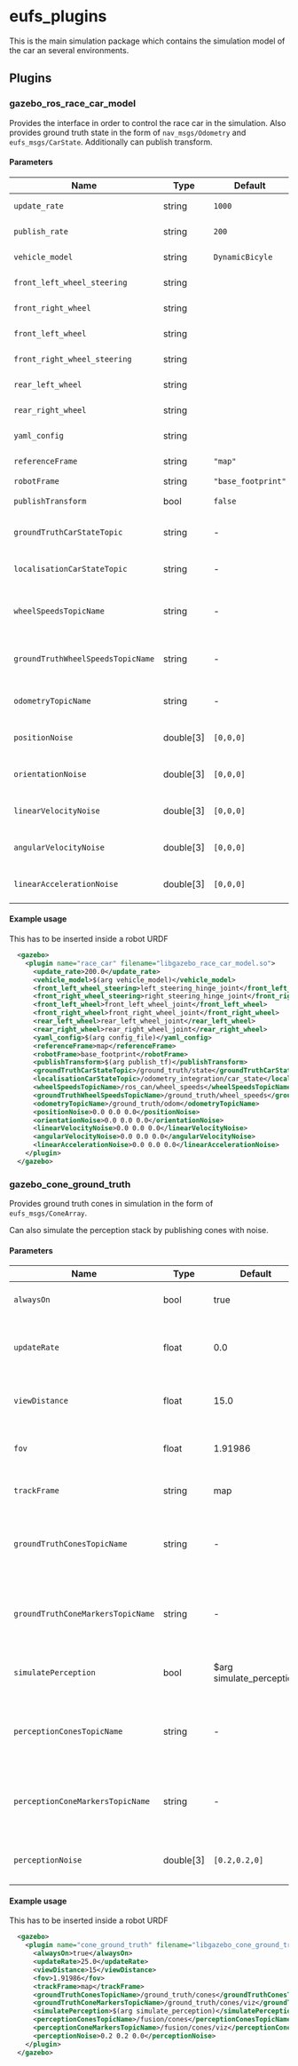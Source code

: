
# eufs_plugins

This is the main simulation package which contains the simulation model of the car an several environments.

## Plugins

### gazebo_ros_race_car_model

Provides the interface in order to control the race car in the simulation.
Also provides ground truth state in the form of `nav_msgs/Odometry` and  
`eufs_msgs/CarState`. Additionally can publish transform.

#### Parameters

| Name | Type | Default | Purpose |
| ----- | ---- |  ------ | ------- |
| `update_rate`                | string    | `1000`             | The update rate of the vehicle model. |
| `publish_rate`               | string    | `200`              | The rate to publish messages of the vehicle model. |
| `vehicle_model`              | string    | `DynamicBicyle`    | The vehicle model class to use for the race car. |
| `front_left_wheel_steering`  | string    |                    | Required parameter. The name of the front left  steering wheel joint. |
| `front_right_wheel`          | string    |                    | Required parameter. The name of the front right steering wheel joint. |
| `front_left_wheel`           | string    |                    | Required parameter. The name of the front left  wheel joint. |
| `front_right_wheel_steering` | string    |                    | Required parameter. The name of the front right wheel joint. |
| `rear_left_wheel`            | string    |                    | Required parameter. The name of the rear  left  wheel joint. |
| `rear_right_wheel`           | string    |                    | Required parameter. The name of the rear  right wheel joint. |
| `yaml_config`                | string    |                    | Required parameter. The path to the config file describing the car. |
| `referenceFrame`             | string    | `"map"`            | The tf frame in which to publish data. |
| `robotFrame`                 | string    | `"base_footprint"` | The tf frame of the robot. |
| `publishTransform`           | bool      | `false`            | Whether or not the tf of the car should be published |
| `groundTruthCarStateTopic`   | string    | -                  | Required parameter. The topic in which to publish the ground truth eufs_msgs/CarState message. |
| `localisationCarStateTopic`  | string    | -                  | Required parameter. The topic in which to publish the eufs_msgs/CarState message. |
| `wheelSpeedsTopicName`       | string    | -                  | Required parameter. The topic in which to publish the eufs_msgs/WheelSpeedsStamped message. |
| `groundTruthWheelSpeedsTopicName` | string | -                | Required parameter. The topic in which to publish the ground truth eufs_msgs/WheelSpeedsStamped message | 
| `odometryTopicName`          | string    | -                  | Required parameter. The topic in which to publish the nav_msgs/Odometry message. |
| `positionNoise`              | double[3] | `[0,0,0]`          | Position noise.            Inducted in the position fields and in the covariance. ([x, y, z]) |
| `orientationNoise`           | double[3] | `[0,0,0]`          | Orientation noise.         Inducted in the position fields and in the covariance. ([yaw, pitch, roll]) |
| `linearVelocityNoise`        | double[3] | `[0,0,0]`          | Linear velocity noise.     Inducted in the position fields and in the covariance. ([x, y, z]) |
| `angularVelocityNoise`       | double[3] | `[0,0,0]`          | Angular velocity noise.    Inducted in the position fields and in the covariance. ([x, y, z]) |
| `linearAccelerationNoise`    | double[3] | `[0,0,0]`          | Linear acceleration noise. Inducted in the position fields and in the covariance. ([x, y, z]) |

#### Example usage

This has to be inserted inside a robot URDF

```xml
  <gazebo>
    <plugin name="race_car" filename="libgazebo_race_car_model.so">
      <update_rate>200.0</update_rate>
      <vehicle_model>$(arg vehicle_model)</vehicle_model>
      <front_left_wheel_steering>left_steering_hinge_joint</front_left_wheel_steering>
      <front_right_wheel_steering>right_steering_hinge_joint</front_right_wheel_steering>
      <front_left_wheel>front_left_wheel_joint</front_left_wheel>
      <front_right_wheel>front_right_wheel_joint</front_right_wheel>
      <rear_left_wheel>rear_left_wheel_joint</rear_left_wheel>
      <rear_right_wheel>rear_right_wheel_joint</rear_right_wheel>
      <yaml_config>$(arg config_file)</yaml_config>
      <referenceFrame>map</referenceFrame>
      <robotFrame>base_footprint</robotFrame>
      <publishTransform>$(arg publish_tf)</publishTransform>
      <groundTruthCarStateTopic>/ground_truth/state</groundTruthCarStateTopic>
      <localisationCarStateTopic>/odometry_integration/car_state</localisationCarStateTopic>
      <wheelSpeedsTopicName>/ros_can/wheel_speeds</wheelSpeedsTopicName>
      <groundTruthWheelSpeedsTopicName>/ground_truth/wheel_speeds</groundTruthWheelSpeedsTopicName>
      <odometryTopicName>/ground_truth/odom</odometryTopicName>
      <positionNoise>0.0 0.0 0.0</positionNoise>
      <orientationNoise>0.0 0.0 0.0</orientationNoise>
      <linearVelocityNoise>0.0 0.0 0.0</linearVelocityNoise>
      <angularVelocityNoise>0.0 0.0 0.0</angularVelocityNoise>
      <linearAccelerationNoise>0.0 0.0 0.0</linearAccelerationNoise>
    </plugin>
  </gazebo>
```

### gazebo_cone_ground_truth

Provides ground truth cones in simulation in the form of `eufs_msgs/ConeArray`.

Can also simulate the perception stack by publishing cones with noise.

#### Parameters

| Name | Type | Default | Purpose |
| ----- | ---- |  ------ | ------- |
| `alwaysOn`                        | bool      | true                     | Should Gazebo always invoke this plugin?  |
| `updateRate`                      | float     | 0.0                      | The rate at which this plugin publishes data. Default is as fast as possible. |
| `viewDistance`                    | float     | 15.0                     | Distance from the car within which cones will be published |
| `fov`                             | float     | 1.91986                  | Angle in front of the car within which the cones will be published |
| `trackFrame`                      | string    | map                      | The tf frame in which to publish the track. |
| `groundTruthConesTopicName`       | string    | -                        | Required parameter. The topic in which to publish the eufs_msgs/CarState message. |
| `groundTruthConeMarkersTopicName` | string    | -                        | Required parameter. The topic in which to publish the eufs_msgs/CarState message. |
| `simulatePerception`              | bool      | $arg simulate_perception | Should cones be published to the perception cones topic |
| `perceptionConesTopicName`        | string    | -                        | Required parameter. The topic in which to publish the eufs_msgs/CarState message. |
| `perceptionConeMarkersTopicName`  | string    | -                        | Required parameter. The topic in which to publish the eufs_msgs/CarState message. |
| `perceptionNoise`                 | double[3] | `[0.2,0.2,0]`            | Noise of the cones published to the perception cones topic |

#### Example usage

This has to be inserted inside a robot URDF

```xml
  <gazebo>
    <plugin name="cone_ground_truth" filename="libgazebo_cone_ground_truth.so">
      <alwaysOn>true</alwaysOn>
      <updateRate>25.0</updateRate>
      <viewDistance>15</viewDistance>
      <fov>1.91986</fov>
      <trackFrame>map</trackFrame>
      <groundTruthConesTopicName>/ground_truth/cones</groundTruthConesTopicName>
      <groundTruthConeMarkersTopicName>/ground_truth/cones/viz</groundTruthConeMarkersTopicName>
      <simulatePerception>$(arg simulate_perception)</simulatePerception>
      <perceptionConesTopicName>/fusion/cones</perceptionConesTopicName>
      <perceptionConeMarkersTopicName>/fusion/cones/viz</perceptionConeMarkersTopicName>
      <perceptionNoise>0.2 0.2 0.0</perceptionNoise>
    </plugin>
  </gazebo>
```
